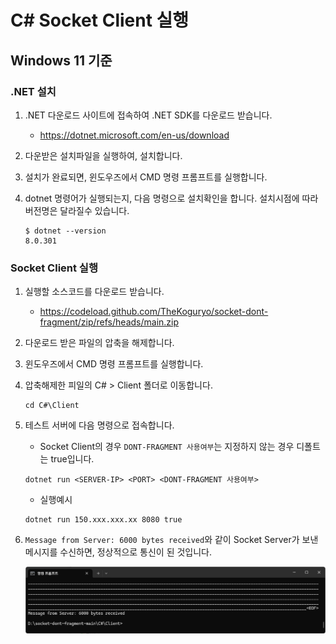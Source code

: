 # C# Socket Client 실행

## Windows 11 기준

### .NET 설치

1. .NET 다운로드 사이트에 접속하여 .NET SDK를 다운로드 받습니다.

    - https://dotnet.microsoft.com/en-us/download

2. 다운받은 설치파일을 실행하여, 설치합니다.

3. 설치가 완료되면, 윈도우즈에서 CMD 명령 프롬프트를 실행합니다.

4. dotnet 명령어가 실행되는지, 다음 명령으로 설치확인을 합니다. 설치시점에 따라 버전명은 달라질수 있습니다.

    ```
    $ dotnet --version
    8.0.301
    ```

### Socket Client 실행

1. 실행할 소스코드를 다운로드 받습니다.

    - https://codeload.github.com/TheKoguryo/socket-dont-fragment/zip/refs/heads/main.zip

2. 다운로드 받은 파일의 압축을 해제합니다.

3. 윈도우즈에서 CMD 명령 프롬프트를 실행합니다.

4. 압축해제한 피일의 C# > Client 폴더로 이동합니다.

    ```
    cd C#\Client
    ```

5. 테스트 서버에 다음 명령으로 접속합니다.

    - Socket Client의 경우 `DONT-FRAGMENT 사용여부`는 지정하지 않는 경우 디폴트는 true입니다. 

    ```
    dotnet run <SERVER-IP> <PORT> <DONT-FRAGMENT 사용여부>
    ```

    - 실행예시

    ```
    dotnet run 150.xxx.xxx.xx 8080 true
    ```

6. `Message from Server: 6000 bytes received`와 같이 Socket Server가 보낸 메시지를 수신하면, 정상적으로 통신이 된 것입니다. 

    <img src="./result.png" />



